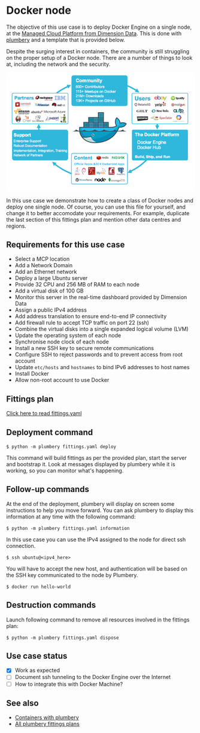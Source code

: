 # Docker node

The objective of this use case is to deploy Docker Engine on a single node, at the [Managed Cloud Platform from Dimension Data](http://cloud.dimensiondata.com/eu/en/).
This is done with [plumbery](https://developer.dimensiondata.com/display/PLUM/Plumbery) and a template that is provided below.

Despite the surging interest in containers, the community is still struggling
on the proper setup of a Docker node. There are a number of things to look at,
including the network and the security.

![Docker world](docker.png)

In this use case we demonstrate how to create a class of Docker nodes and deploy
one single node. Of course, you can use this file for yourself, and change it
to better accomodate your requirements. For example, duplicate the last section
of this fittings plan and mention other data centres and regions.

## Requirements for this use case

* Select a MCP location
* Add a Network Domain
* Add an Ethernet network
* Deploy a large Ubuntu server
* Provide 32 CPU and 256 MB of RAM to each node
* Add a virtual disk of 100 GB
* Monitor this server in the real-time dashboard provided by Dimension Data
* Assign a public IPv4 address
* Add address translation to ensure end-to-end IP connectivity
* Add firewall rule to accept TCP traffic on port 22 (ssh)
* Combine the virtual disks into a single expanded logical volume (LVM)
* Update the operating system of each node
* Synchronise node clock of each node
* Install a new SSH key to secure remote communications
* Configure SSH to reject passwords and to prevent access from root account
* Update `etc/hosts` and `hostnames` to bind IPv6 addresses to host names
* Install Docker
* Allow non-root account to use Docker

## Fittings plan

[Click here to read fittings.yaml](fittings.yaml)

## Deployment command

    $ python -m plumbery fittings.yaml deploy

This command will build fittings as per the provided plan, start the server
and bootstrap it. Look at messages displayed by plumbery while it is
working, so you can monitor what's happening.

## Follow-up commands

At the end of the deployment, plumbery will display on screen some instructions
to help you move forward. You can ask plumbery to display this information
at any time with the following command:

    $ python -m plumbery fittings.yaml information

In this use case you can use the IPv4 assigned to the node for direct ssh
connection.

    $ ssh ubuntu@<ipv4_here>


You will have to accept the new host, and authentication will be based on
the SSH key communicated to the node by Plumbery.

    $ docker run hello-world


## Destruction commands

Launch following command to remove all resources involved in the fittings plan:

    $ python -m plumbery fittings.yaml dispose

## Use case status

- [x] Work as expected
- [ ] Document ssh tunneling to the Docker Engine over the Internet
- [ ] How to integrate this with Docker Machine?

## See also

- [Containers with plumbery](../)
- [All plumbery fittings plans](../../)

